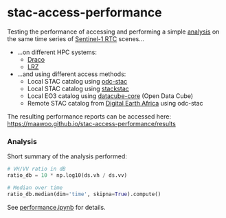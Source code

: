 # stac-access-performance

Testing the performance of accessing and performing a simple [analysis](#analysis) on the same time series of 
[Sentinel-1 RTC](https://explorer.digitalearth.africa/products/s1_rtc) scenes... 
- ...on different HPC systems:
  - [Draco](https://wiki.uni-jena.de/pages/viewpage.action?pageId=22453002)
  - [LRZ](https://www.lrz.de/english/)
- ...and using different access methods:
  - Local STAC catalog using [odc-stac](https://github.com/opendatacube/odc-stac)
  - Local STAC catalog using [stackstac](https://github.com/gjoseph92/stackstac)
  - Local EO3 catalog using [datacube-core](https://github.com/opendatacube/datacube-core) (Open Data Cube)
  - Remote STAC catalog from [Digital Earth Africa](https://explorer.digitalearth.africa/stac) using odc-stac


The resulting performance reports can be accessed here:  
https://maawoo.github.io/stac-access-performance/results

### Analysis

Short summary of the analysis performed:
```python
# VH/VV ratio in dB
ratio_db = 10 * np.log10(ds.vh / ds.vv)

# Median over time
ratio_db.median(dim='time', skipna=True).compute()
```

See [performance.ipynb](https://nbviewer.org/github/maawoo/stac-access-performance/blob/main/performance.ipynb) for details.
